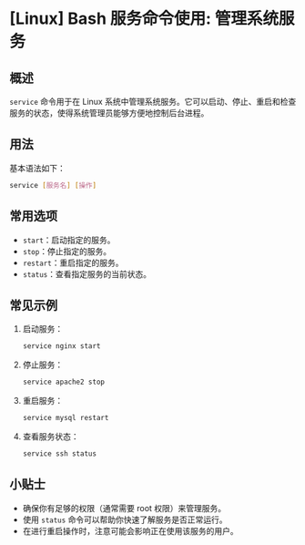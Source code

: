 # [Linux] Bash 服务命令使用: 管理系统服务

## 概述
`service` 命令用于在 Linux 系统中管理系统服务。它可以启动、停止、重启和检查服务的状态，使得系统管理员能够方便地控制后台进程。

## 用法
基本语法如下：
```bash
service [服务名] [操作]
```

## 常用选项
- `start`：启动指定的服务。
- `stop`：停止指定的服务。
- `restart`：重启指定的服务。
- `status`：查看指定服务的当前状态。

## 常见示例
1. 启动服务：
   ```bash
   service nginx start
   ```

2. 停止服务：
   ```bash
   service apache2 stop
   ```

3. 重启服务：
   ```bash
   service mysql restart
   ```

4. 查看服务状态：
   ```bash
   service ssh status
   ```

## 小贴士
- 确保你有足够的权限（通常需要 root 权限）来管理服务。
- 使用 `status` 命令可以帮助你快速了解服务是否正常运行。
- 在进行重启操作时，注意可能会影响正在使用该服务的用户。